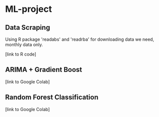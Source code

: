 # ML-project

## Data Scraping

Using R package 'readabs' and 'readrba' for downloading data we need, monthly data only. 

[link to R code]

## ARIMA + Gradient Boost

[link to Google Colab]

## Random Forest Classification

[link to Google Colab]

